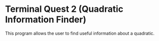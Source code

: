 # Terminal Quest 2 (Quadratic Information Finder)
This program allows the user to find useful information about a quadratic.
